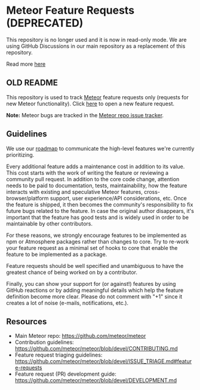 # Meteor Feature Requests (DEPRECATED)

This repository is no longer used and it is now in read-only mode. We are using GitHub Discussions in our main repository as a replacement of this repository. 

Read more [here](https://github.com/meteor/meteor/discussions/11504)

## OLD README

This repository is used to track [Meteor](https://github.com/meteor/meteor) feature requests only (requests for new Meteor functionality). Click [here](https://github.com/meteor/meteor-feature-requests/issues/new) to open a new feature request.

**Note:** Meteor bugs are tracked in the [Meteor repo issue tracker](https://github.com/meteor/meteor/issues).

## Guidelines

We use our [roadmap](https://github.com/meteor/meteor/blob/devel/Roadmap.md) to communicate the high-level features we're currently prioritizing.

Every additional feature adds a maintenance cost in addition to its value. This cost starts with the work of writing the feature or reviewing a community pull request. In addition to the core code change, attention needs to be paid to documentation, tests, maintainability, how the feature interacts with existing and speculative Meteor features, cross-browser/platform support, user experience/API considerations, etc. Once the feature is shipped, it then becomes the community's responsibility to fix future bugs related to the feature. In case the original author disappears, it's important that the feature has good tests and is widely used in order to be maintainable by other contributors.

For these reasons, we strongly encourage features to be implemented as npm or Atmosphere packages rather than changes to core. Try to re-work your feature request as a minimal set of hooks to core that enable the feature to be implemented as a package.

Feature requests should be well specified and unambiguous to have the greatest chance of being worked on by a contributor.

Finally, you can show your support for (or against!) features by using GitHub reactions or by adding meaningful details which help the feature definition become more clear. Please do not comment with "+1" since it creates a lot of noise (e-mails, notifications, etc.).

## Resources

- Main Meteor repo: https://github.com/meteor/meteor
- Contribution guidelines: https://github.com/meteor/meteor/blob/devel/CONTRIBUTING.md
- Feature request triaging guidelines: https://github.com/meteor/meteor/blob/devel/ISSUE_TRIAGE.md#feature-requests
- Feature request (PR) development guide: https://github.com/meteor/meteor/blob/devel/DEVELOPMENT.md
